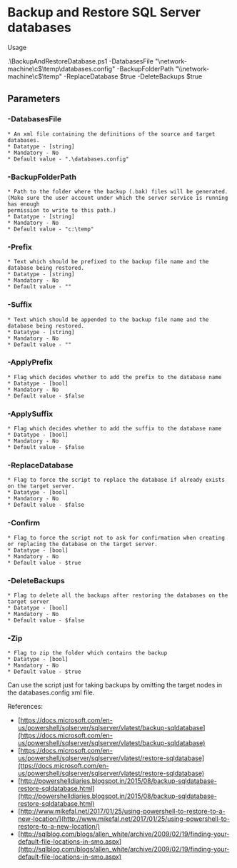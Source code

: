# Backup and Restore SQL Server databases

Usage

.\BackupAndRestoreDatabase.ps1 
    -DatabasesFile "\\network-machine\c$\temp\databases.config" 
    -BackupFolderPath "\\network-machine\c$\temp"
    -ReplaceDatabase $true
    -DeleteBackups $true

## Parameters


### -DatabasesFile

    * An xml file containing the definitions of the source and target databases.
    * Datatype - [string]
    * Mandatory - No
    * Default value - ".\databases.config"


### -BackupFolderPath

    * Path to the folder where the backup (.bak) files will be generated. 
    (Make sure the user account under which the server service is running has enough 
    permission to write to this path.)
    * Datatype - [string]
    * Mandatory - No
    * Default value - "c:\temp"

### -Prefix

    * Text which should be prefixed to the backup file name and the database being restored.
    * Datatype - [string]
    * Mandatory - No
    * Default value - ""

### -Suffix

    * Text which should be appended to the backup file name and the database being restored.
    * Datatype - [string]
    * Mandatory - No
    * Default value - ""

### -ApplyPrefix

    * Flag which decides whether to add the prefix to the database name
    * Datatype - [bool]
    * Mandatory - No
    * Default value - $false

### -ApplySuffix

    * Flag which decides whether to add the suffix to the database name
    * Datatype - [bool]
    * Mandatory - No
    * Default value - $false

### -ReplaceDatabase

    * Flag to force the script to replace the database if already exists on the target server.
    * Datatype - [bool]
    * Mandatory - No
    * Default value - $false

### -Confirm

    * Flag to force the script not to ask for confirmation when creating or replacing the database on the target server.
    * Datatype - [bool]
    * Mandatory - No
    * Default value - $true

### -DeleteBackups

    * Flag to delete all the backups after restoring the databases on the target server
    * Datatype - [bool]
    * Mandatory - No
    * Default value - $false

### -Zip

    * Flag to zip the folder which contains the backup
    * Datatype - [bool]
    * Mandatory - No
    * Default value - $true

Can use the script just for taking backups by omitting the target nodes in the databases.config xml file.

References:

* [https://docs.microsoft.com/en-us/powershell/sqlserver/sqlserver/vlatest/backup-sqldatabase](https://docs.microsoft.com/en-us/powershell/sqlserver/sqlserver/vlatest/backup-sqldatabase)
* [https://docs.microsoft.com/en-us/powershell/sqlserver/sqlserver/vlatest/restore-sqldatabase](ttps://docs.microsoft.com/en-us/powershell/sqlserver/sqlserver/vlatest/restore-sqldatabase)
* [http://powershelldiaries.blogspot.in/2015/08/backup-sqldatabase-restore-sqldatabase.html](http://powershelldiaries.blogspot.in/2015/08/backup-sqldatabase-restore-sqldatabase.html)
* [http://www.mikefal.net/2017/01/25/using-powershell-to-restore-to-a-new-location/](http://www.mikefal.net/2017/01/25/using-powershell-to-restore-to-a-new-location/)
* [http://sqlblog.com/blogs/allen_white/archive/2009/02/19/finding-your-default-file-locations-in-smo.aspx](http://sqlblog.com/blogs/allen_white/archive/2009/02/19/finding-your-default-file-locations-in-smo.aspx)